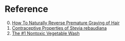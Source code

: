 # Reference

0. [How To Naturally Reverse Premature Graying of Hair](https://www.youtube.com/watch?v=LMLdClbwqhE)
0. [Contraceptive Properties of Stevia rebaudiana](https://www.science.org/doi/10.1126/science.162.3857.1007.a)
0. [The #1 Nontoxic Vegetable Wash](https://www.youtube.com/watch?v=GKLZpquBc_4)

